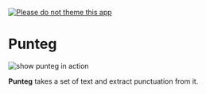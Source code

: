 [![Please do not theme this app](https://stopthemingmy.app/badge.svg)](https://stopthemingmy.app)

# Punteg

![show punteg in action](punteg-gif-ulisses.png) 

**Punteg** takes a set of text and extract punctuation from it.

